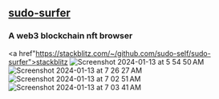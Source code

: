 ## <a href="https://web3.JesseJesse.com">sudo-surfer</a>&nbsp;&nbsp;
### A web3 blockchain nft browser<br>
<a href"https://stackblitz.com/~/github.com/sudo-self/sudo-surfer">stackblitz</a>
 ![Screenshot 2024-01-13 at 5 54 50 AM](https://github.com/sudo-self/sudo-surfer/assets/119916323/7f83a973-f5f8-4cd3-ace2-33b153e503f2)
 ![Screenshot 2024-01-13 at 7 26 27 AM](https://github.com/sudo-self/sudo-surfer/assets/119916323/af7fb6d0-7f06-4922-9c8c-ceb7ca3d0586) 
 ![Screenshot 2024-01-13 at 7 02 51 AM](https://github.com/sudo-self/sudo-surfer/assets/119916323/66c0f0bd-33ea-4b36-bf9c-6ded2016617d)
 ![Screenshot 2024-01-13 at 7 03 41 AM](https://github.com/sudo-self/sudo-surfer/assets/119916323/4f5c27a5-ada2-4353-a81e-56849f8f8862)


